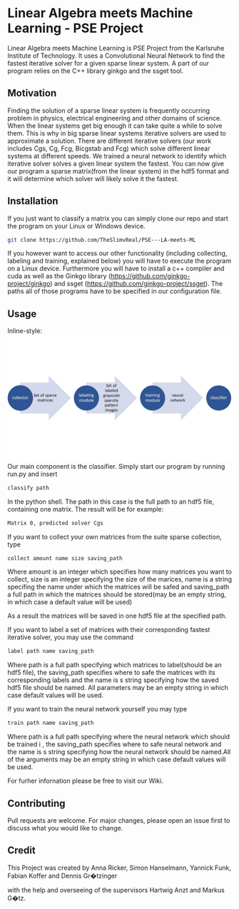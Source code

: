 # Linear Algebra meets Machine Learning - PSE Project

Linear Algebra meets Machine Learning is PSE Project from the Karlsruhe Institute of Technology. It uses a Convolutional Neural Network to find the fastest iterative solver for a given sparse linear system. A part of our program relies on the C++ library ginkgo and the ssget tool.
## Motivation
Finding the solution of a sparse linear system is frequently occurring problem in physics, electrical engineering and other domains of science. When the linear systems get big enough it can take quite a while to solve them. This is why in big sparse linear systems iterative solvers are used to approximate a solution. There are different iterative solvers (our work includes Cgs, Cg, Fcg, Bicgstab and Fcg) which solve different linear systems at different speeds. We trained a neural network to identify which iterative solver solves a given linear system the fastest. You can now give our program a sparse matrix(from the linear system) in the hdf5 format and it will determine which solver will likely solve it the fastest.

## Installation

If you just want to classify a matrix you can simply clone our repo and start the program on your Linux or Windows device.
```bash
git clone https://github.com/TheSlimvReal/PSE---LA-meets-ML
```
If you however want to access our other functionality (including collecting, labeling and training, explained below) you will have to execute the program on a Linux device. Furthermore you will have to install a c++ compiler and cuda as well as the Ginkgo library (https://github.com/ginkgo-project/ginkgo) and ssget (https://github.com/ginkgo-project/ssget). The paths all of those programs have to be specified in our configuration file. 
## Usage
Inline-style: 
![alt text](https://raw.githubusercontent.com/TheSlimvReal/PSE---LA-meets-ML/master/Specification%20Sheet/images/workflow.JPG "Workflow")
Our main component is the classifier. Simply start our program by running run.py and insert 
```bash
classify path 
```
In the python shell. The path in this case is the full path to an hdf5 file, containing one matrix. The result will be for example:
```bash
Matrix 0, predicted solver Cgs
```
If you want to collect your own matrices from the suite sparse collection, type
```bash
collect amount name size saving_path
```
Where amount is an integer which specifies how many matrices you want to collect, size is an integer specifying the size of the marices, name is a string specifing the name under which the matrices will be safed and saving_path a full path in which the matrices should be stored(may be an empty string, in which case a default value will be used)

As a result the matrices will be saved in one hdf5 file at the specified path.

If you want to label a set of matrices with their corresponding fastest iterative solver, you may use the command
```bash
label path name saving_path
```
Where path is a full path specifying which matrices to label(should be an hdf5 file), the saving_path specifies where to safe the matrices with its corresponding labels and the name is s string specifying how the saved hdf5 file should be named. All parameters may be an empty string in which case default values will be used.

If you want to train the neural network yourself you may type 
```bash
train path name saving_path
```
Where path is a full path specifying where the neural network which should be trained i , the saving_path specifies where to safe neural network and the name is s string specifying how the neural network should be named.All of the arguments may be an empty string in which case default values will be used.

For furher infornation please be free to visit our Wiki.
## Contributing
Pull requests are welcome. For major changes, please open an issue first to discuss what you would like to change.

## Credit 

This Project was created by Anna Ricker, Simon Hanselmann, Yannick Funk, Fabian Koffer and Dennis Gr�tzinger

with the help and overseeing of the supervisors Hartwig Anzt and Markus G�tz.


